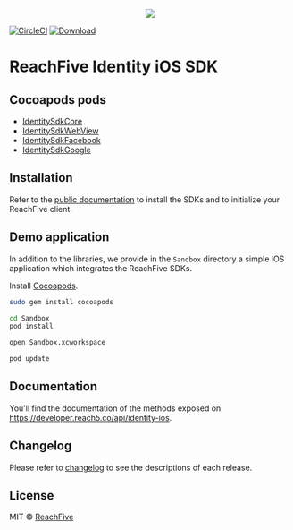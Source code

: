 <p align="center">
 <img src="https://www.reachfive.com/hs-fs/hubfs/Reachfive_April2019/Images/site-logo.png?width=700&height=192&name=site-logo.png"/>
</p>

[![CircleCI](https://circleci.com/gh/ReachFive/identity-ios-sdk/tree/master.svg?style=svg)](https://circleci.com/gh/ReachFive/identity-ios-sdk/tree/master)
[![Download](https://img.shields.io/cocoapods/v/IdentitySdkCore.svg?style=flat) ](https://cocoapods.org/pods/IdentitySdkCore)

# ReachFive Identity iOS SDK

## Cocoapods pods

- [IdentitySdkCore](https://cocoapods.org/pods/IdentitySdkCore)
- [IdentitySdkWebView](https://cocoapods.org/pods/IdentitySdkWebView)
- [IdentitySdkFacebook](https://cocoapods.org/pods/IdentitySdkFacebook)
- [IdentitySdkGoogle](https://cocoapods.org/pods/IdentitySdkGoogle)

## Installation

Refer to the [public documentation](https://developer.reach5.co/guides/installation/ios) to install the SDKs and to initialize your ReachFive client.

## Demo application

In addition to the libraries, we provide in the `Sandbox` directory a simple iOS application which integrates the ReachFive SDKs.

Install [Cocoapods](https://cocoapods.org).

```sh
sudo gem install cocoapods

cd Sandbox
pod install

open Sandbox.xcworkspace

pod update
```

## Documentation

You'll find the documentation of the methods exposed on https://developer.reach5.co/api/identity-ios.

## Changelog

Please refer to [changelog](CHANGELOG.md) to see the descriptions of each release.

## License

MIT © [ReachFive](https://reachfive.co/)
